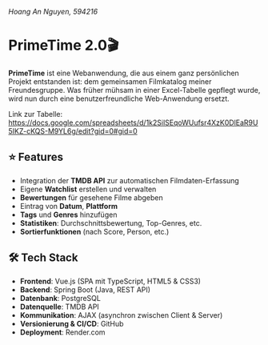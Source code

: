 _Hoang An Nguyen, 594216_
# PrimeTime 2.0🎬

**PrimeTime** ist eine Webanwendung, die aus einem ganz persönlichen Projekt entstanden ist: dem gemeinsamen Filmkatalog meiner Freundesgruppe. Was früher mühsam in einer Excel-Tabelle gepflegt wurde, wird nun durch eine benutzerfreundliche Web-Anwendung ersetzt.

Link zur Tabelle: https://docs.google.com/spreadsheets/d/1k2SilSEqoWUufsr4XzK0DlEaR9U5IKZ-cKQS-M9YL6g/edit?gid=0#gid=0

## ⭐ Features

- Integration der **TMDB API** zur automatischen Filmdaten-Erfassung
- Eigene **Watchlist** erstellen und verwalten
- **Bewertungen** für gesehene Filme abgeben
- Eintrag von **Datum**, **Plattform** 
- **Tags** und **Genres** hinzufügen
- **Statistiken**: Durchschnittsbewertung, Top-Genres, etc.
- **Sortierfunktionen** (nach Score, Person, etc.)

## 🛠️ Tech Stack

- **Frontend**: Vue.js (SPA mit TypeScript, HTML5 & CSS3)
- **Backend**: Spring Boot (Java, REST API)
- **Datenbank**: PostgreSQL
- **Datenquelle**: TMDB API 
- **Kommunikation**: AJAX (asynchron zwischen Client & Server)
- **Versionierung & CI/CD**: GitHub 
- **Deployment**: Render.com
